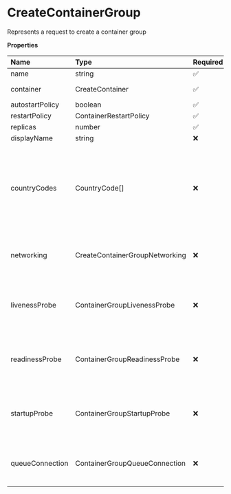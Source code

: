 # CreateContainerGroup

Represents a request to create a container group

**Properties**

| Name            | Type                           | Required | Description                                                                                     |
| :-------------- | :----------------------------- | :------- | :---------------------------------------------------------------------------------------------- |
| name            | string                         | ✅       |                                                                                                 |
| container       | CreateContainer                | ✅       | Represents a container                                                                          |
| autostartPolicy | boolean                        | ✅       |                                                                                                 |
| restartPolicy   | ContainerRestartPolicy         | ✅       |                                                                                                 |
| replicas        | number                         | ✅       |                                                                                                 |
| displayName     | string                         | ❌       |                                                                                                 |
| countryCodes    | CountryCode[]                  | ❌       | List of countries nodes must be located in. Remove this field to permit nodes from any country. |
| networking      | CreateContainerGroupNetworking | ❌       | Represents container group networking parameters                                                |
| livenessProbe   | ContainerGroupLivenessProbe    | ❌       | Represents the container group liveness probe                                                   |
| readinessProbe  | ContainerGroupReadinessProbe   | ❌       | Represents the container group readiness probe                                                  |
| startupProbe    | ContainerGroupStartupProbe     | ❌       | Represents the container group startup probe                                                    |
| queueConnection | ContainerGroupQueueConnection  | ❌       | Represents container group queue connection                                                     |
